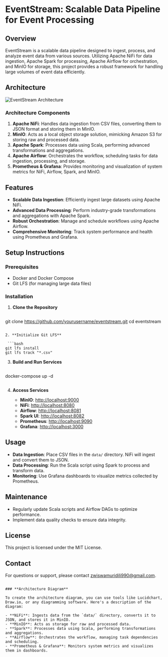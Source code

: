 # EventStream: Scalable Data Pipeline for Event Processing

## Overview

EventStream is a scalable data pipeline designed to ingest, process, and analyze event data from various sources. Utilizing Apache NiFi for data ingestion, Apache Spark for processing, Apache Airflow for orchestration, and MinIO for storage, this project provides a robust framework for handling large volumes of event data efficiently.

## Architecture

![EventStream Architecture](architecture.png)

### Architecture Components

1. **Apache NiFi**: Handles data ingestion from CSV files, converting them to JSON format and storing them in MinIO.
2. **MinIO**: Acts as a local object storage solution, mimicking Amazon S3 for storing raw and processed data.
3. **Apache Spark**: Processes data using Scala, performing advanced transformations and aggregations.
4. **Apache Airflow**: Orchestrates the workflow, scheduling tasks for data ingestion, processing, and storage.
5. **Prometheus & Grafana**: Provides monitoring and visualization of system metrics for NiFi, Airflow, Spark, and MinIO.

## Features

- **Scalable Data Ingestion**: Efficiently ingest large datasets using Apache NiFi.
- **Advanced Data Processing**: Perform industry-grade transformations and aggregations with Apache Spark.
- **Robust Orchestration**: Manage and schedule workflows using Apache Airflow.
- **Comprehensive Monitoring**: Track system performance and health using Prometheus and Grafana.

## Setup Instructions

### Prerequisites

- Docker and Docker Compose
- Git LFS (for managing large data files)

### Installation

1. **Clone the Repository**

   ```bash
  git clone https://github.com/yourusername/eventstream.git
  cd eventstream
  ```

2. **Initialize Git LFS**

   ```bash
  git lfs install
  git lfs track "*.csv"
  ```

3. **Build and Run Services**

   ```bash
  docker-compose up -d
  ```
```
4. **Access Services**

   - **MinIO**: [http://localhost:9000](http://localhost:9000)
   - **NiFi**: [http://localhost:8080](http://localhost:8080)
   - **Airflow**: [http://localhost:8081](http://localhost:8081)
   - **Spark UI**: [http://localhost:8082](http://localhost:8082)
   - **Prometheus**: [http://localhost:9090](http://localhost:9090)
   - **Grafana**: [http://localhost:3000](http://localhost:3000)

## Usage

- **Data Ingestion**: Place CSV files in the `data/` directory. NiFi will ingest and convert them to JSON.
- **Data Processing**: Run the Scala script using Spark to process and transform data.
- **Monitoring**: Use Grafana dashboards to visualize metrics collected by Prometheus.

## Maintenance

- Regularly update Scala scripts and Airflow DAGs to optimize performance.
- Implement data quality checks to ensure data integrity.

## License

This project is licensed under the MIT License.

## Contact

For questions or support, please contact zwiswamuridili990@gmail.com.

```

### **Architecture Diagram**

To create the architecture diagram, you can use tools like Lucidchart, Draw.io, or any diagramming software. Here's a description of the diagram:

- **NiFi**: Ingests data from the `data/` directory, converts it to JSON, and stores it in MinIO.
- **MinIO**: Acts as storage for raw and processed data.
- **Spark**: Processes data using Scala, performing transformations and aggregations.
- **Airflow**: Orchestrates the workflow, managing task dependencies and scheduling.
- **Prometheus & Grafana**: Monitors system metrics and visualizes them in dashboards.

